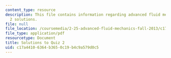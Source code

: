 ```yaml
---
content_type: resource
description: This file contains information regarding advanced fluid mechanics, quiz
  2 solutions.
file: null
file_location: /coursemedia/2-25-advanced-fluid-mechanics-fall-2013/c17a44106364b3650c19b4c9a579d0c5_MIT2_25F13_SolQuiz2.pdf
file_type: application/pdf
resourcetype: Document
title: Solutions to Quiz 2
uid: c17a4410-6364-b365-0c19-b4c9a579d0c5
---
```

